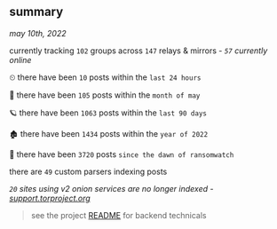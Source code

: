 
## summary
_may 10th, 2022_

currently tracking `102` groups across `147` relays & mirrors - _`57` currently online_

⏲ there have been `10` posts within the `last 24 hours`

🦈 there have been `105` posts within the `month of may`

🪐 there have been `1063` posts within the `last 90 days`

🏚 there have been `1434` posts within the `year of 2022`

🦕 there have been `3720` posts `since the dawn of ransomwatch`

there are `49` custom parsers indexing posts

_`20` sites using v2 onion services are no longer indexed - [support.torproject.org](https://support.torproject.org/onionservices/v2-deprecation/)_

> see the project [README](https://github.com/thetanz/ransomwatch#ransomwatch--) for backend technicals
